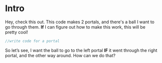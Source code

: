 # Intro
Hey, check this out. This code makes 2 portals, and there's a ball I want to go through them. **If** I can figure out how to make this work, this will be pretty cool!
```js
//write code for a portal
```
So let’s see, I want the ball to go to the left portal **IF** it went through the right portal, and the other way around. How can we do that?
